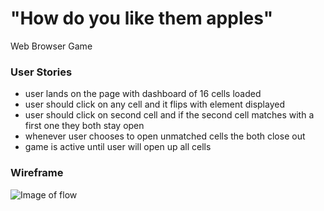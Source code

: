 # "How do you like them apples"
Web Browser Game


### User Stories 
* user lands  on the page with dashboard of 16 cells loaded 
* user should click on any cell and it flips with element displayed 
* user should click on second cell and if the second cell matches with a first one they both stay open 
* whenever user chooses to open unmatched cells the both close out 
* game is active until user will open up all cells


### Wireframe
![Image of flow](https://github.com/olgabor/Browser-Game-/blob/master/Screen%20Shot%202020-07-12%20at%2022.51.55.png)
